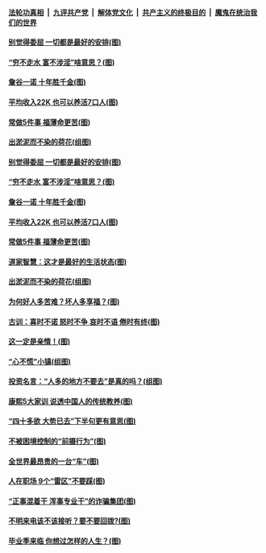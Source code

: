 ####  [法轮功真相](../../../../basic/blob/master/README.md?t=06302102) &nbsp;|&nbsp; [九评共产党](../../../../9ping.md/blob/master/README.md?t=06302102) &nbsp;|&nbsp; [解体党文化](../../../../jtdwh.md/blob/master/README.md?t=06302102)  &nbsp;|&nbsp; [共产主义的终极目的](../../../../gczydzjmd.md/blob/master/README.md?t=06302102) &nbsp;|&nbsp; [魔鬼在统治我们的世界](../../../../mgztzwmdsj.md/blob/master/README.md?t=06302102) 

#### [别觉得委屈 一切都是最好的安排(图)](../pages/p8/921940.md?t=06302102) 

#### [“穷不走水 富不涉淫”啥意思？(图)](../pages/p8/938176.md?t=06302102) 

#### [詹谷一诺 十年胜千金(图)](../pages/p8/937705.md?t=06302102) 

#### [平均收入22K 也可以养活7口人(图)](../pages/p8/938104.md?t=06302102) 

#### [常做5件事 福薄命更苦(图)](../pages/p8/937990.md?t=06302102) 

#### [出淤泥而不染的荷花(组图)](../pages/p8/937863.md?t=06302102) 

#### [别觉得委屈 一切都是最好的安排(图)](../pages/p8/921940.md?t=06302102) 

#### [“穷不走水 富不涉淫”啥意思？(图)](../pages/p8/938176.md?t=06302102) 

#### [詹谷一诺 十年胜千金(图)](../pages/p8/937705.md?t=06302102) 

#### [平均收入22K 也可以养活7口人(图)](../pages/p8/938104.md?t=06302102) 

#### [常做5件事 福薄命更苦(图)](../pages/p8/937990.md?t=06302102) 

#### [道家智慧：这才是最好的生活状态(图)](../pages/p8/900827.md?t=06302102) 

#### [出淤泥而不染的荷花(组图)](../pages/p8/937863.md?t=06302102) 

#### [为何好人多苦难？坏人多享福？(图)](../pages/p8/937938.md?t=06302102) 

#### [古训：喜时不诺 怒时不争 哀时不语 倦时有终(图)](../pages/p8/937482.md?t=06302102) 

#### [这一定是亲情！(图)](../pages/p8/937905.md?t=06302102) 

#### [“心不慌”小镇(组图)](../pages/p8/937484.md?t=06302102) 

#### [投资名言：“人多的地方不要去”是真的吗？(组图)](../pages/p8/937855.md?t=06302102) 

#### [康熙5大家训 说透中国人的传统教养(图)](../pages/p8/937696.md?t=06302102) 

#### [“四十多欲 大势已去”下半句更有意思(图)](../pages/p8/937811.md?t=06302102) 

#### [不被困境控制的“前摄行为”(图)](../pages/p8/937145.md?t=06302102) 

#### [全世界最昂贵的一台“车”(图)](../pages/p8/937477.md?t=06302102) 

#### [人在职场 9个“雷区”不要踩(图)](../pages/p8/937766.md?t=06302102) 

#### [“正事混着干 浑事专业干”的诈骗集团(图)](../pages/p8/937732.md?t=06302102) 

#### [不明来电该不该接听？要不要回拨?(图)](../pages/p8/936929.md?t=06302102) 

#### [毕业季来临 你想过怎样的人生？(图)](../pages/p8/937661.md?t=06302102) 

